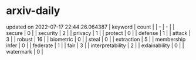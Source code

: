 # arxiv-daily
updated on 2022-07-17 22:44:26.064387
| keyword | count |
| - | - |
| secure | 0 |
| security | 2 |
| privacy | 1 |
| protect | 0 |
| defense | 1 |
| attack | 3 |
| robust | 16 |
| biometric | 0 |
| steal | 0 |
| extraction | 5 |
| membership infer | 0 |
| federate | 1 |
| fair | 3 |
| interpretability | 2 |
| exlainability | 0 |
| watermark | 0 |
